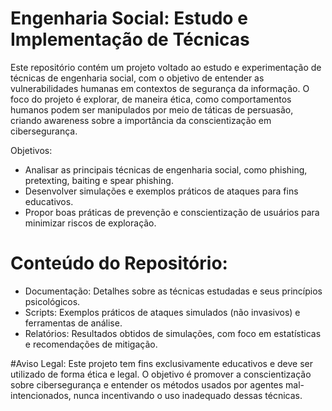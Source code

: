 # Engenharia Social: Estudo e Implementação de Técnicas
Este repositório contém um projeto voltado ao estudo e experimentação de técnicas de engenharia social, com o objetivo de entender as vulnerabilidades humanas em contextos de segurança da informação. O foco do projeto é explorar, de maneira ética, como comportamentos humanos podem ser manipulados por meio de táticas de persuasão, criando awareness sobre a importância da conscientização em cibersegurança.

Objetivos:
- Analisar as principais técnicas de engenharia social, como phishing, pretexting, baiting e spear phishing.
- Desenvolver simulações e exemplos práticos de ataques para fins educativos.
- Propor boas práticas de prevenção e conscientização de usuários para minimizar riscos de exploração.

# Conteúdo do Repositório:
- Documentação: Detalhes sobre as técnicas estudadas e seus princípios psicológicos.
- Scripts: Exemplos práticos de ataques simulados (não invasivos) e ferramentas de análise.
- Relatórios: Resultados obtidos de simulações, com foco em estatísticas e recomendações de mitigação.

#Aviso Legal:
Este projeto tem fins exclusivamente educativos e deve ser utilizado de forma ética e legal. O objetivo é promover a conscientização sobre cibersegurança e entender os métodos usados por agentes mal-intencionados, nunca incentivando o uso inadequado dessas técnicas.
